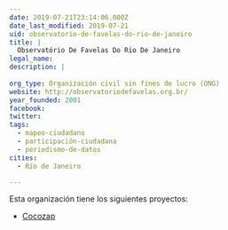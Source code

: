 ```yaml
---
date: 2019-07-21T23:14:06.000Z
date_last_modified: 2019-07-21
uid: observatorio-de-favelas-do-rio-de-janeiro
title: |
  Observatório De Favelas Do Rio De Janeiro
legal_name: 
description: |
  
org_type: Organización civil sin fines de lucro (ONG)
website: http://observatoriodefavelas.org.br/
year_founded: 2001
facebook: 
twitter: 
tags:
  - mapeo-ciudadano
  - participación-ciudadana
  - periodismo-de-datos
cities: 
  - Río de Janeiro

---
```


Esta organización tiene los siguientes proyectos:

- [Cocozap](/proyectos/cocozap)
